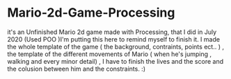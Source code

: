 # Mario-2d-Game-Processing
it's an Unfinished Mario 2d game made with Processing,  that I did in July 2020 (Used POO )I'm putting this here to remind myself to finish it. I made the whole template of the game ( the background, contraints, points ect.. ) , the template of the different  movements of Mario ( when he's jumping , walking and every minor detail) , I have to finish the lives and the score and the colusion between him and the constraints. :)
